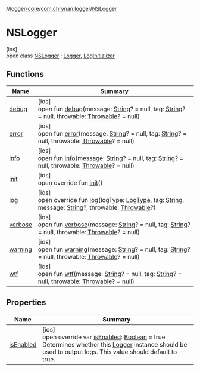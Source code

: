 //[logger-core](../../../index.md)/[com.chrynan.logger](../index.md)/[NSLogger](index.md)

# NSLogger

[ios]\
open class [NSLogger](index.md) : [Logger](../../../../logger-core/logger-core/com.chrynan.logger/-logger/index.md), [LogInitializer](../../../../logger-core/logger-core/com.chrynan.logger/-log-initializer/index.md)

## Functions

| Name | Summary |
|---|---|
| [debug](index.md#528699424%2FFunctions%2F684560480) | [ios]<br>open fun [debug](index.md#528699424%2FFunctions%2F684560480)(message: [String](https://kotlinlang.org/api/latest/jvm/stdlib/kotlin/-string/index.html)? = null, tag: [String](https://kotlinlang.org/api/latest/jvm/stdlib/kotlin/-string/index.html)? = null, throwable: [Throwable](https://kotlinlang.org/api/latest/jvm/stdlib/kotlin/-throwable/index.html)? = null) |
| [error](index.md#-1522606379%2FFunctions%2F684560480) | [ios]<br>open fun [error](index.md#-1522606379%2FFunctions%2F684560480)(message: [String](https://kotlinlang.org/api/latest/jvm/stdlib/kotlin/-string/index.html)? = null, tag: [String](https://kotlinlang.org/api/latest/jvm/stdlib/kotlin/-string/index.html)? = null, throwable: [Throwable](https://kotlinlang.org/api/latest/jvm/stdlib/kotlin/-throwable/index.html)? = null) |
| [info](index.md#1308495187%2FFunctions%2F684560480) | [ios]<br>open fun [info](index.md#1308495187%2FFunctions%2F684560480)(message: [String](https://kotlinlang.org/api/latest/jvm/stdlib/kotlin/-string/index.html)? = null, tag: [String](https://kotlinlang.org/api/latest/jvm/stdlib/kotlin/-string/index.html)? = null, throwable: [Throwable](https://kotlinlang.org/api/latest/jvm/stdlib/kotlin/-throwable/index.html)? = null) |
| [init](init.md) | [ios]<br>open override fun [init](init.md)() |
| [log](log.md) | [ios]<br>open override fun [log](log.md)(logType: [LogType](../../../../logger-core/logger-core/com.chrynan.logger/-log-type/index.md), tag: [String](https://kotlinlang.org/api/latest/jvm/stdlib/kotlin/-string/index.html), message: [String](https://kotlinlang.org/api/latest/jvm/stdlib/kotlin/-string/index.html)?, throwable: [Throwable](https://kotlinlang.org/api/latest/jvm/stdlib/kotlin/-throwable/index.html)?) |
| [verbose](index.md#-736659633%2FFunctions%2F684560480) | [ios]<br>open fun [verbose](index.md#-736659633%2FFunctions%2F684560480)(message: [String](https://kotlinlang.org/api/latest/jvm/stdlib/kotlin/-string/index.html)? = null, tag: [String](https://kotlinlang.org/api/latest/jvm/stdlib/kotlin/-string/index.html)? = null, throwable: [Throwable](https://kotlinlang.org/api/latest/jvm/stdlib/kotlin/-throwable/index.html)? = null) |
| [warning](index.md#1679762281%2FFunctions%2F684560480) | [ios]<br>open fun [warning](index.md#1679762281%2FFunctions%2F684560480)(message: [String](https://kotlinlang.org/api/latest/jvm/stdlib/kotlin/-string/index.html)? = null, tag: [String](https://kotlinlang.org/api/latest/jvm/stdlib/kotlin/-string/index.html)? = null, throwable: [Throwable](https://kotlinlang.org/api/latest/jvm/stdlib/kotlin/-throwable/index.html)? = null) |
| [wtf](index.md#-1842084362%2FFunctions%2F684560480) | [ios]<br>open fun [wtf](index.md#-1842084362%2FFunctions%2F684560480)(message: [String](https://kotlinlang.org/api/latest/jvm/stdlib/kotlin/-string/index.html)? = null, tag: [String](https://kotlinlang.org/api/latest/jvm/stdlib/kotlin/-string/index.html)? = null, throwable: [Throwable](https://kotlinlang.org/api/latest/jvm/stdlib/kotlin/-throwable/index.html)? = null) |

## Properties

| Name | Summary |
|---|---|
| [isEnabled](is-enabled.md) | [ios]<br>open override var [isEnabled](is-enabled.md): [Boolean](https://kotlinlang.org/api/latest/jvm/stdlib/kotlin/-boolean/index.html) = true<br>Determines whether this [Logger](../../../../logger-core/logger-core/com.chrynan.logger/-logger/index.md) instance should be used to output logs. This value should default to true. |
